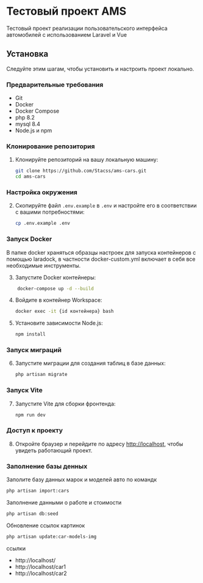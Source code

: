 # Тестовый проект AMS

Тестовый проект реализации пользовательского интерфейса автомобилей c использованием Laravel и Vue

## Установка

Следуйте этим шагам, чтобы установить и настроить проект локально.

### Предварительные требования

- Git
- Docker
- Docker Compose
- php 8.2
- mysql 8.4
- Node.js и npm

### Клонирование репозитория

1. Клонируйте репозиторий на вашу локальную машину:

    ```bash
    git clone https://github.com/Stacss/ams-cars.git
    cd ams-cars
    ```

### Настройка окружения

2. Скопируйте файл `.env.example` в `.env` и настройте его в соответствии с вашими потребностями:

    ```bash
    cp .env.example .env
    ```

### Запуск Docker
В папке docker храняться образцы настроек для запуска контейнеров с помощью laradock, в частности docker-custom.yml включает в себя все необходимые инструменты.

3. Запустите Docker контейнеры:

```bash
    docker-compose up -d --build
```

4. Войдите в контейнер Workspace:

    ```bash
    docker exec -it {id контейнера} bash
    ```

5. Установите зависимости Node.js:

    ```bash
    npm install
    ```

### Запуск миграций

6. Запустите миграции для создания таблиц в базе данных:

    ```bash
    php artisan migrate
    ```

### Запуск Vite

7. Запустите Vite для сборки фронтенда:

    ```bash
   npm run dev
    ```

### Доступ к проекту

8. Откройте браузер и перейдите по адресу [http://localhost](http://localhost), чтобы увидеть работающий проект.

### Заполнение базы денных

Заполите базу данных марок и моделей авто по командк

```bash
php artisan import:cars
```

Заполнение данными о работе и стоимости
```bash
php artisan db:seed
```
Обновление ссылок картинок
```bash
php artisan update:car-models-img
```

ссылки
- http://localhost/
- http://localhost/car1
- http://localhost/car2
